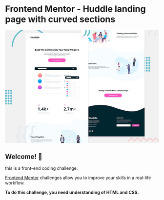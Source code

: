 # Frontend Mentor - Huddle landing page with curved sections

![Header/intro section for the Huddle landing page with curved sections](./design/desktop-preview.jpg)

## Welcome! 👋

 this is a  front-end coding challenge.

[Frontend Mentor](https://www.frontendmentor.io) challenges allow you to improve your skills in a real-life workflow.

**To do this challenge, you need  understanding of HTML and CSS.**




 
